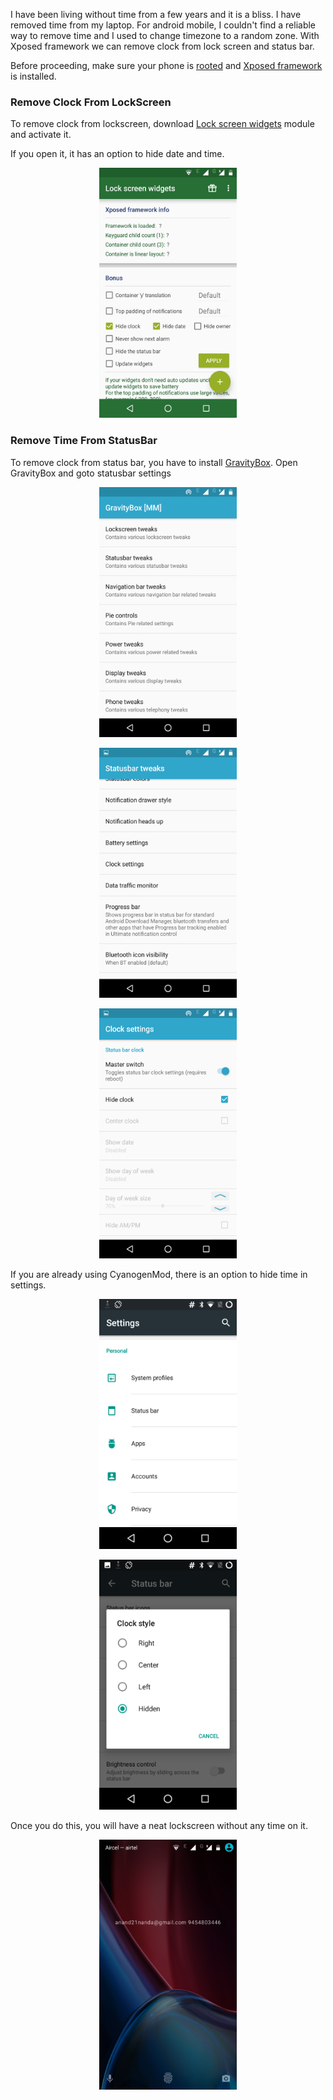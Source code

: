 <!--
.. title: Remove Clock From LockScreen/StatusBar On Android
.. slug: remove-clock-lock-screen-status-bar-android
.. date: 2016-09-15 13:24:38 UTC
.. tags: android, how-to
.. category: android
.. link:
.. description: How to remove/hide date and time from lock screen and status bar on android phones
.. type: text
-->

I have been living without time from a few years and it is a bliss. I have removed time from my laptop. For android mobile, I couldn't find a reliable way to remove time and I used to change timezone to a random zone. With Xposed framework we can remove clock from lock screen and status bar.

Before proceeding, make sure your phone is [rooted][] and [Xposed framework][xposed] is installed.

### Remove Clock From LockScreen

To remove clock from lockscreen, download [Lock screen widgets][lsw] module and activate it.

If you open it, it has an option to hide date and time.

<p align="center">
<img src="/remove_clock_android/remove_clock_anrdoid_0.png" height="400px" width="220" />
</p>


### Remove Time From StatusBar
To remove clock from status bar, you have to install [GravityBox][]. Open GravityBox and goto statusbar settings

<p align="center">
<img src="/remove_clock_android/remove_clock_anrdoid_3.png" height="400px" width="220" />
</p>

<p align="center">
<img src="/remove_clock_android/remove_clock_anrdoid_4.png" height="400px" width="220" />
</p>

<p align="center">
<img src="/remove_clock_android/remove_clock_anrdoid_5.png" height="400px" width="220" />
</p>



If you are already using CyanogenMod, there is an option to hide time in settings.

<p align="center">
<img src="/remove_clock_android/remove_clock_anrdoid_1.png" height="400px" width="220" />
</p>

<p align="center">
<img src="/remove_clock_android/remove_clock_anrdoid_2.png" height="400px" width="220" />
</p>

Once you do this, you will have a neat lockscreen without any time on it.

<p align="center">
<img src="/remove_clock_android/remove_clock_anrdoid_6.png" height="400px" width="220" />
</p>

[GravityBox]: http://repo.xposed.info/module/com.ceco.marshmallow.gravitybox
[xposed]: http://repo.xposed.info/module/de.robv.android.xposed.installer
[rooted]: http://www.xda-developers.com/root/
[lsw]: http://repo.xposed.info/module/com.ssrdroide.lockscreenwidgets
